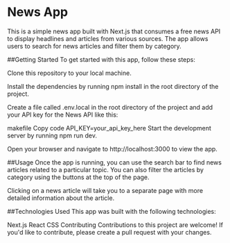 # News App
This is a simple news app built with Next.js that consumes a free news API to display headlines and articles from various sources. The app allows users to search for news articles and filter them by category.

##Getting Started
To get started with this app, follow these steps:

Clone this repository to your local machine.

Install the dependencies by running npm install in the root directory of the project.

Create a file called .env.local in the root directory of the project and add your API key for the News API like this:

makefile
Copy code
API_KEY=your_api_key_here
Start the development server by running npm run dev.

Open your browser and navigate to http://localhost:3000 to view the app.

##Usage
Once the app is running, you can use the search bar to find news articles related to a particular topic. You can also filter the articles by category using the buttons at the top of the page.

Clicking on a news article will take you to a separate page with more detailed information about the article.

##Technologies Used
This app was built with the following technologies:

Next.js
React
CSS
Contributing
Contributions to this project are welcome! If you'd like to contribute, please create a pull request with your changes.
